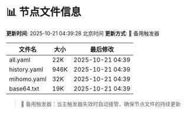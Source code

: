# 📊 节点文件信息

**更新时间**: 2025-10-21 04:39:28 北京时间
**更新方式**: 🔄 备用触发器

| 文件名 | 大小 | 最后修改 |
|--------|------|----------|
| all.yaml | 22K | 2025-10-21 04:39 |
| history.yaml | 946K | 2025-10-21 04:39 |
| mihomo.yaml | 32K | 2025-10-21 04:39 |
| base64.txt | 19K | 2025-10-21 04:39 |

> 🔄 备用触发器：当主触发器失效时自动接管，确保节点文件的持续更新
